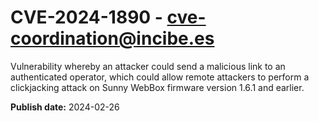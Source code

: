 # CVE-2024-1890 - cve-coordination@incibe.es

Vulnerability whereby an attacker could send a malicious link to an authenticated operator, which could allow remote attackers to perform a clickjacking attack on Sunny WebBox firmware version 1.6.1 and earlier.

**Publish date:** 2024-02-26
